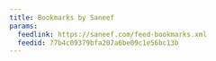 ```yaml
---
title: Bookmarks by Saneef
params:
  feedlink: https://saneef.com/feed-bookmarks.xml
  feedid: 77b4c09379bfa207a6be09c1e56bc13b
---
```

